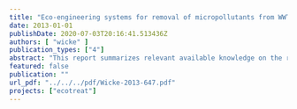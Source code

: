 ```yaml
---
title: "Eco-engineering systems for removal of micropollutants from WWTP effluents – existing knowledge"
date: 2013-01-01
publishDate: 2020-07-03T20:16:41.513436Z
authors: [ "wicke" ]
publication_types: ["4"]
abstract: "This report summarizes relevant available knowledge on the removal of micropollutants from WWTP effluent in natural treatment systems such as constructed wetlands (polishing). Five studies were found investigating removal of various micropollutants in eight different full scale systems located in Spain, southern France, Korea and Sweden (all being different configurations of free water surface wetlands), demonstrating good removal (>80%) for more than 15 micropollutants compounds under summer conditions, e.g. diclofenac, ketoprofen, naproxen, ibuprofen, galaxolide, atenolol, ciprofloxacin, triclosan, glyphosate, ofloxacin and metoprolol. Hydraulic retention times (HRT) ranged from 0.25 to 30d. At HRT of 0.25d, only naproxen and atenolol were removed by >80% in summer, highlighting the importance of HRT for system performance. Another important factor influencing the removal is temperature and season with lower removal in winter. However, in warm climates (e.g. two studies in northern Spain and one study in southern France), reduction of removal efficiencies in winter is less pronounced with values for removal of the majority of investigated pharmaceuticals in winter still being >60%. In 4 FWS wetlands sampled during winter at sub-zero temperatures in Sweden, though, removal was mostly below 50%. A variety of removal mechanisms simultaneously occur in natural treatment systems and are relevant to varying extent for each compound and system type. Important removal mechanisms are biodegradation (e.g. for naproxen, ibuprofen), photodegradation (e.g. for diclofenac, ketoprofen, sulfamethoxazole) and adsorption (e.g. for galaxolide, tonalide). The relevance of plant uptake and phytodegradation as removal mechanisms is not fully understood; however, a few studies demonstrate the translocation of pharmaceuticals (e.g. carbamazepine) to plant tissue. For biodegradation, redox conditions are an important parameter influencing microbial degradation pathways. Design guidelines for eco-engineered treatment systems targeting the removal of micropollutants are not available to date. In addition, data necessary to dimension ecoengineered treatment systems that target the reduction of micropollutants in WWTP effluent (e.g. kinetic data such as removal rates and its dependence on temperature) is lacking. For the development of design guidelines for eco-engineered systems targeting the removal of micropollutants, removal rates for each system type and compound and their dependence from temperatures needs to be determined for all compounds of interest. Furthermore, more research is necessary for a deeper understanding of processes in eco-engineered systems, especially the relevance of the different removal mechanisms and conditions for removal for each individual micropollutant of interest. Nevertheless, eco-engineered treatment systems are a promising technology for polishing of WWTP effluent, including further removal of micropollutants."
featured: false
publication: ""
url_pdf: "../../../pdf/Wicke-2013-647.pdf"
projects: ["ecotreat"]
---
```


